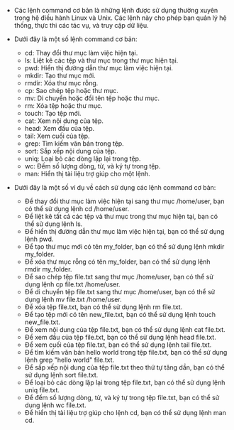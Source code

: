 - Các lệnh command cơ bản là những lệnh được sử dụng thường xuyên trong hệ điều hành Linux và Unix. Các lệnh này cho phép bạn quản lý hệ thống, thực thi các tác vụ, và truy cập dữ liệu.

- Dưới đây là một số lệnh command cơ bản:

  - cd: Thay đổi thư mục làm việc hiện tại.
  - ls: Liệt kê các tệp và thư mục trong thư mục hiện tại.
  - pwd: Hiển thị đường dẫn thư mục làm việc hiện tại.
  - mkdir: Tạo thư mục mới.
  - rmdir: Xóa thư mục rỗng.
  - cp: Sao chép tệp hoặc thư mục.
  - mv: Di chuyển hoặc đổi tên tệp hoặc thư mục.
  - rm: Xóa tệp hoặc thư mục.
  - touch: Tạo tệp mới.
  - cat: Xem nội dung của tệp.
  - head: Xem đầu của tệp.
  - tail: Xem cuối của tệp.
  - grep: Tìm kiếm văn bản trong tệp.
  - sort: Sắp xếp nội dung của tệp.
  - uniq: Loại bỏ các dòng lặp lại trong tệp.
  - wc: Đếm số lượng dòng, từ, và ký tự trong tệp.
  - man: Hiển thị tài liệu trợ giúp cho một lệnh.

- Dưới đây là một số ví dụ về cách sử dụng các lệnh command cơ bản:
  - Để thay đổi thư mục làm việc hiện tại sang thư mục /home/user, bạn có thể sử dụng lệnh cd /home/user.
  - Để liệt kê tất cả các tệp và thư mục trong thư mục hiện tại, bạn có thể sử dụng lệnh ls.
  - Để hiển thị đường dẫn thư mục làm việc hiện tại, bạn có thể sử dụng lệnh pwd.
  - Để tạo thư mục mới có tên my_folder, bạn có thể sử dụng lệnh mkdir my_folder.
  - Để xóa thư mục rỗng có tên my_folder, bạn có thể sử dụng lệnh rmdir my_folder.
  - Để sao chép tệp file.txt sang thư mục /home/user, bạn có thể sử dụng lệnh cp file.txt /home/user.
  - Để di chuyển tệp file.txt sang thư mục /home/user, bạn có thể sử dụng lệnh mv file.txt /home/user.
  - Để xóa tệp file.txt, bạn có thể sử dụng lệnh rm file.txt.
  - Để tạo tệp mới có tên new_file.txt, bạn có thể sử dụng lệnh touch new_file.txt.
  - Để xem nội dung của tệp file.txt, bạn có thể sử dụng lệnh cat file.txt.
  - Để xem đầu của tệp file.txt, bạn có thể sử dụng lệnh head file.txt.
  - Để xem cuối của tệp file.txt, bạn có thể sử dụng lệnh tail file.txt.
  - Để tìm kiếm văn bản hello world trong tệp file.txt, bạn có thể sử dụng lệnh grep "hello world" file.txt.
  - Để sắp xếp nội dung của tệp file.txt theo thứ tự tăng dần, bạn có thể sử dụng lệnh sort file.txt.
  - Để loại bỏ các dòng lặp lại trong tệp file.txt, bạn có thể sử dụng lệnh uniq file.txt.
  - Để đếm số lượng dòng, từ, và ký tự trong tệp file.txt, bạn có thể sử dụng lệnh wc file.txt.
  - Để hiển thị tài liệu trợ giúp cho lệnh cd, bạn có thể sử dụng lệnh man cd.
